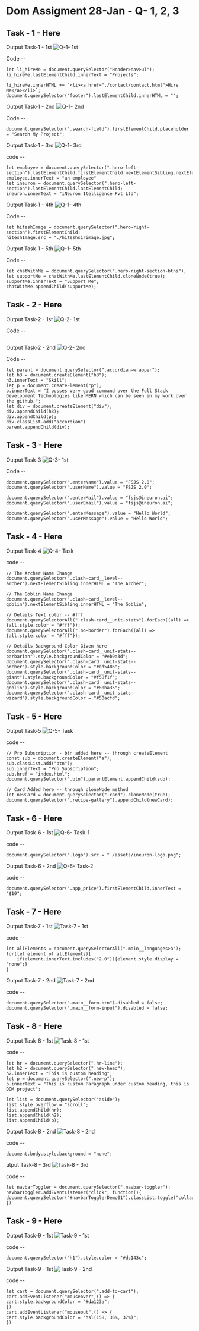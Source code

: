 # Dom Assigment 28-Jan - Q- 1, 2, 3

## Task - 1 - Here
Output Task-1 - 1st
![Q-1- 1st](firstAssignmentImage/task1Output.png)

Code --
```
let li_hireMe = document.querySelector("Header>nav>ul");
li_hireMe.lastElementChild.innerText = "Projects";

li_hireMe.innerHTML += `<li><a href="./contact/contact.html">Hire Me</a></li>`;
document.querySelector("footer").lastElementChild.innerHTML = "";
```


Output Task-1 - 2nd
![Q-1- 2nd](firstAssignmentImage/task2Output.png)

Code --
```
document.querySelector(".search-field").firstElementChild.placeholder = "Search My Project";
```


Output Task-1 - 3rd
![Q-1- 3rd](firstAssignmentImage/task3Output.png)

code --
```
let employee = document.querySelector(".hero-left-section").lastElementChild.firstElementChild.nextElementSibling.nextElementSibling;
employee.innerText = "an employee"
let ineuron = document.querySelector(".hero-left-section").lastElementChild.lastElementChild;
ineuron.innerText = "iNeuron Itelligence Pvt Ltd";
```


Output Task-1 - 4th
![Q-1- 4th](firstAssignmentImage/task4Output.png)

Code --
```
let hiteshImage = document.querySelector(".hero-right-section").firstElementChild;
hiteshImage.src = "./hiteshsirimage.jpg";
```


Output Task-1 - 5th
![Q-1- 5th](firstAssignmentImage/task5Output.png)

Code --
```
let chatWithMe = document.querySelector(".hero-right-section-btns");
let supportMe = chatWithMe.lastElementChild.cloneNode(true);
supportMe.innerText = "Support Me";
chatWithMe.appendChild(supportMe);
```


## Task - 2 - Here
Output Task-2 - 1st
![Q-2- 1st](secondAssignmentImage/task1Output.png)

Code --
```

```

Output Task-2 - 2nd
![Q-2- 2nd](secondAssignmentImage/task2Output.png)

Code --
```
let parent = document.querySelector(".accordian-wrapper");
let h3 = document.createElement("h3");
h3.innerText = "Skill";
let p = document.createElement("p");
p.innerText = "I posses very good command over the Full Stack Development Technologies like MERN which can be seen in my work over the github.";
let div = document.createElement("div");
div.appendChild(h3);
div.appendChild(p);
div.classList.add("accordian")
parent.appendChild(div);
```


## Task - 3 - Here
Output Task-3
![Q-3- 1st](thirdAssignmentImage/task1Output.png)

Code --
```
document.querySelector(".enterName").value = "FSJS 2.0";
document.querySelector(".userName").value = "FSJS 2.0";

document.querySelector(".enterMail").value = "fsjs@ineuron.ai";
document.querySelector(".userEmail").value = "fsjs@ineuron.ai";

document.querySelector(".enterMessage").value = "Hello World";
document.querySelector(".userMessage").value = "Hello World";
```


## Task - 4 - Here
Output Task-4 
![Q-4- Task](../04_DOM%20Project/04_DOM%20Project/Output/DOM%20P1%20SS.png)

code --
```
// The Archer Name Change
document.querySelector(".clash-card__level--archer").nextElementSibling.innerHTML = "The Archer";

// The Goblin Name Change
document.querySelector(".clash-card__level--goblin").nextElementSibling.innerHTML = "The Goblin";

// Details Text color -- #fff
document.querySelectorAll(".clash-card__unit-stats").forEach((all) => {all.style.color = "#fff"});
document.querySelectorAll(".no-border").forEach((all) => {all.style.color = "#fff"});

// Details Background Color Given here
document.querySelector(".clash-card__unit-stats--barbarian").style.backgroundColor = "#eb9a3d";
document.querySelector(".clash-card__unit-stats--archer").style.backgroundColor = "#ed5486";
document.querySelector(".clash-card__unit-stats--giant").style.backgroundColor = "#f58f1f";
document.querySelector(".clash-card__unit-stats--goblin").style.backgroundColor = "#80ba35";
document.querySelector(".clash-card__unit-stats--wizard").style.backgroundColor = "#50acfd";
```


## Task - 5 - Here
Output Task-5
![Q-5- Task](../05_DOM%20Project/05_DOM%20Project/Output/DOM%20P2%20SS.png)

code --
```
// Pro Subscription - btn added here -- through createElement
const sub = document.createElement("a");
sub.classList.add("btn");
sub.innerText = "Pro Subscription";
sub.href = "index.html";
document.querySelector(".btn").parentElement.appendChild(sub);

// Card Added here -- through cloneNode method
let newCard = document.querySelector(".card").cloneNode(true);
document.querySelector(".recipe-gallery").appendChild(newCard);
```


## Task - 6 - Here
Output Task-6 - 1st
![Q-6- Task-1](../06_DOM%20Project/06_DOM%20Project/Output/DOM%20P3%20SS-1.png)

code -- 
```
document.querySelector(".logo").src = "./assets/ineuron-logo.png";
```

Output Task-6 - 2nd
![Q-6- Task-2](../06_DOM%20Project/06_DOM%20Project/Output/DOM%20P3%20SS-2.png)

code -- 
```
document.querySelector(".app_price").firstElementChild.innerText = "$10";
```


## Task - 7 - Here
Output Task-7 - 1st
![Task-7 - 1st](../DOM%20P7/DOM%20P7/ass7.1-after.png)

code --
```
let allElements = document.querySelectorAll(".main__languages>a");
for(let element of allElements){
    if(element.innerText.includes("2.0")){element.style.display = "none";}
}
```


Output Task-7 - 2nd
![Task-7 - 2nd](../DOM%20P7/DOM%20P7/ass7.2-after.png)

code --
```
document.querySelector(".main__form-btn").disabled = false;
document.querySelector(".main__form-input").disabled = false;
```


## Task - 8 - Here
Output Task-8 - 1st
![Task-8 - 1st](../DOM%20P8/DOM%20P8/ass8.1-after.png)

code --
```
let hr = document.querySelector(".hr-line");
let h2 = document.querySelector(".new-head");
h2.innerText = "This is custom heading";
let p = document.querySelector(".new-p");
p.innerText = "This is custom Paragraph under custom heading, this is DOM project";

let list = document.querySelector("aside");
list.style.overflow = "scroll";
list.appendChild(hr);
list.appendChild(h2);
list.appendChild(p);
```

Output Task-8 - 2nd
![Task-8 - 2nd](../DOM%20P8/DOM%20P8/ass8.2-after.png)

code --
```
document.body.style.background = "none";
```


utput Task-8 - 3rd
![Task-8 - 3rd](../DOM%20P8/DOM%20P8/ass8.3-after.png)

code --
```
let navbarToggler = document.querySelector(".navbar-toggler");
navbarToggler.addEventListener("click", function(){
document.querySelector("#navbarTogglerDemo01").classList.toggle("collapse");
})
```


## Task - 9 - Here
Output Task-9 - 1st
![Task-9 - 1st](../DOM%20P9/DOM%20P9/ass9.1-after.png)

code --
```
document.querySelector("h1").style.color = "#dc143c";
```

Output Task-9 - 1st
![Task-9 - 2nd](../DOM%20P9/DOM%20P9/ass9.2-after.png)

code --
```
let cart = document.querySelector(".add-to-cart");
cart.addEventListener("mouseover",() => {  
cart.style.backgroundColor = "#da123a";
})
cart.addEventListener("mouseout",() => {  
cart.style.backgroundColor = "hsl(158, 36%, 37%)";
})
```